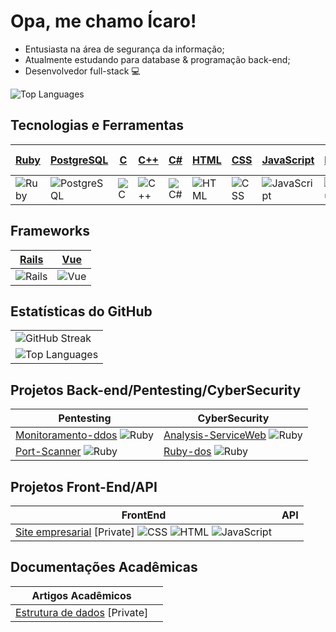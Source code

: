 # Opa, me chamo Ícaro!
- Entusiasta na área de segurança da informação;
- Atualmente estudando para database & programação back-end;
- Desenvolvedor full-stack 💻

![Top Languages](https://github-readme-stats.vercel.app/api/top-langs/?username=icrossu&layout=compact&theme=radical)

## Tecnologias e Ferramentas
| [Ruby](https://www.ruby-lang.org/en/documentation/) | [PostgreSQL](https://www.postgresql.org/docs/) | [C](https://en.cppreference.com/w/c) | [C++](https://en.cppreference.com/w/) | [C#](https://learn.microsoft.com/en-us/dotnet/csharp/) | [HTML](https://developer.mozilla.org/en-US/docs/Web/HTML) | [CSS](https://developer.mozilla.org/en-US/docs/Web/CSS) | [JavaScript](https://developer.mozilla.org/en-US/docs/Web/JavaScript) | [Linux](https://www.kernel.org/doc/html/latest/) | [Docker](https://docs.docker.com/) | [Figma](https://help.figma.com/hc/en-us) | [VS Code](https://code.visualstudio.com/docs) |
|------|------------|---|-----|----|------|-----|------------|-------|--------|-------|---------|
| ![Ruby](https://img.shields.io/badge/-Ruby-red?logo=ruby&logoColor=white) | ![PostgreSQL](https://img.shields.io/badge/-PostgreSQL-blue?logo=postgresql&logoColor=white) | ![C](https://img.shields.io/badge/-C-blue?logo=c&logoColor=white) | ![C++](https://img.shields.io/badge/-C++-blue?logo=c%2B%2B&logoColor=white) | ![C#](https://img.shields.io/badge/-C%23-blue?logo=csharp&logoColor=white) | ![HTML](https://img.shields.io/badge/-HTML5-orange?logo=html5&logoColor=white) | ![CSS](https://img.shields.io/badge/-CSS3-blue?logo=css3&logoColor=white) | ![JavaScript](https://img.shields.io/badge/-JavaScript-yellow?logo=javascript&logoColor=white) | ![Linux](https://img.shields.io/badge/-Linux-black?logo=linux&logoColor=white) | ![Docker](https://img.shields.io/badge/-Docker-blue?logo=docker&logoColor=white) | ![Figma](https://img.shields.io/badge/-Figma-black?logo=figma&logoColor=white) | ![VS Code](https://img.shields.io/badge/-VS_Code-blue?logo=visual-studio-code&logoColor=white) |

## Frameworks
| [Rails](https://guides.rubyonrails.org/) | [Vue](https://vuejs.org/v2/guide/) |
|-------|-----|
| ![Rails](https://img.shields.io/badge/-Rails-red?logo=ruby-on-rails&logoColor=white) | ![Vue](https://img.shields.io/badge/-Vue.js-green?logo=vue.js&logoColor=white) |

## Estatísticas do GitHub
|                                                                                      |
|--------------------------------------------------------------------------------------|
| ![GitHub Streak](https://github-readme-streak-stats.herokuapp.com/?user=icrossu&theme=radical) |
| ![Top Languages](https://github-readme-stats.vercel.app/api/top-langs/?username=icrossu&layout=compact&theme=radical) |

## Projetos Back-end/Pentesting/CyberSecurity
| Pentesting | CyberSecurity  |
|------------|----------------|
| [Monitoramento-ddos](https://github.com/icrossu/Monitoramento-ddos.git) ![Ruby](https://img.shields.io/badge/-Ruby-red?logo=ruby&logoColor=white) | [Analysis-ServiceWeb](https://github.com/icrossu/Ruby-analysis-service.git) ![Ruby](https://img.shields.io/badge/-Ruby-red?logo=ruby&logoColor=white) |
| [Port-Scanner](https://github.com/icrossu/Ruby-Port_scanner.git) ![Ruby](https://img.shields.io/badge/-Ruby-red?logo=ruby&logoColor=white) | [Ruby-dos](https://github.com/icrossu/Ruby-dos) ![Ruby](https://img.shields.io/badge/-Ruby-red?logo=ruby&logoColor=white) |

## Projetos Front-End/API
| FrontEnd  |  API   |
|-----------|--------|
| [Site empresarial](https://github.com/icrossu/Work_MultiGeosite.git) [Private] ![CSS](https://img.shields.io/badge/-CSS3-blue?logo=css3&logoColor=white) ![HTML](https://img.shields.io/badge/-HTML5-orange?logo=html5&logoColor=white) ![JavaScript](https://img.shields.io/badge/-JavaScript-yellow?logo=javascript&logoColor=white) |   |

## Documentações Acadêmicas
| Artigos Acadêmicos |   |
|---------------------|---|
| [Estrutura de dados](https://github.com/icrossu/Data_struct.git) [Private] |   |

